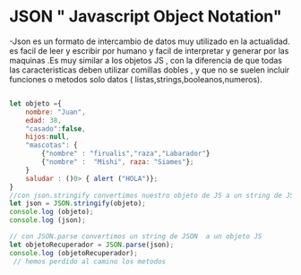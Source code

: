 # JSON " Javascript Object Notation"
-Json es un formato de intercambio de datos muy utilizado en la actualidad. es facil de leer y escribir por humano y facil de interpretar y generar por las maquinas .Es muy similar a los objetos JS , con la diferencia de que todas las caracteristicas deben utilizar comillas dobles , y que no se suelen incluir funciones o metodos solo datos ( listas,strings,booleanos,numeros).

```js

let objeto ={
    nombre: "Juan",
    edad: 38,
    "casado":false,
    hijos:null,
    "mascotas": {
        {"nombre" : "firualis","raza","Labarador"}
        {"nombre" :  "Mishi", raza: "Siames"};
    }
    saludar : ()0> { alert ("HOLA")};
}
//con json.stringify convertimos nuestro objeto de JS a un string de JSON
let json = JSON.stringify(objeto);
console.log (objeto);
console.log (json);

// con JSON.parse convertimos un string de JSON  a un objeto JS
let objetoRecuperador = JSON.parse(json);
console.log (objetoRecuperador);
 // hemos perdido al camino los metodos